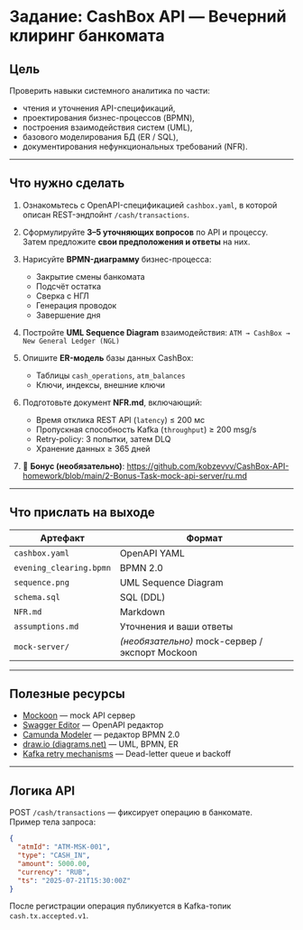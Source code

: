 
# Задание: CashBox API — Вечерний клиринг банкомата

## Цель
Проверить навыки системного аналитика по части:
- чтения и уточнения API-спецификаций,
- проектирования бизнес-процессов (BPMN),
- построения взаимодействия систем (UML),
- базового моделирования БД (ER / SQL),
- документирования нефункциональных требований (NFR).

---

## Что нужно сделать

1. Ознакомьтесь с OpenAPI-спецификацией `cashbox.yaml`, в которой описан REST-эндпойнт `/cash/transactions`.

2. Сформулируйте **3–5 уточняющих вопросов** по API и процессу.
   Затем предложите **свои предположения и ответы** на них.

3. Нарисуйте **BPMN-диаграмму** бизнес-процесса:
   - Закрытие смены банкомата
   - Подсчёт остатка
   - Сверка с НГЛ
   - Генерация проводок
   - Завершение дня

4. Постройте **UML Sequence Diagram** взаимодействия:
   `ATM → CashBox → New General Ledger (NGL)`

5. Опишите **ER-модель** базы данных CashBox:
   - Таблицы `cash_operations`, `atm_balances`
   - Ключи, индексы, внешние ключи

6. Подготовьте документ **NFR.md**, включающий:
   - Время отклика REST API (`latency`) ≤ 200 мс
   - Пропускная способность Kafka (`throughput`) ≥ 200 msg/s
   - Retry-policy: 3 попытки, затем DLQ
   - Хранение данных ≥ 365 дней

7. 🏅 **Бонус (необязательно)**:
   https://github.com/kobzevvv/CashBox-API-homework/blob/main/2-Bonus-Task-mock-api-server/ru.md
   


---

## Что прислать на выходе

| Артефакт | Формат |
|----------|--------|
| `cashbox.yaml` | OpenAPI YAML |
| `evening_clearing.bpmn` | BPMN 2.0 |
| `sequence.png` | UML Sequence Diagram |
| `schema.sql` | SQL (DDL) |
| `NFR.md` | Markdown |
| `assumptions.md` | Уточнения и ваши ответы |
| `mock-server/` | *(необязательно)* mock-сервер / экспорт Mockoon

---

## Полезные ресурсы

- [Mockoon](https://mockoon.com/) — mock API сервер
- [Swagger Editor](https://editor.swagger.io/) — OpenAPI редактор
- [Camunda Modeler](https://camunda.com/download/modeler/) — редактор BPMN 2.0
- [draw.io (diagrams.net)](https://app.diagrams.net/) — UML, BPMN, ER
- [Kafka retry mechanisms](https://www.confluent.io/blog/kafka-error-handling/) — Dead-letter queue и backoff

---

## Логика API

POST `/cash/transactions` — фиксирует операцию в банкомате.  
Пример тела запроса:

```json
{
  "atmId": "ATM-MSK-001",
  "type": "CASH_IN",
  "amount": 5000.00,
  "currency": "RUB",
  "ts": "2025-07-21T15:30:00Z"
}
```

После регистрации операция публикуется в Kafka-топик `cash.tx.accepted.v1`.

